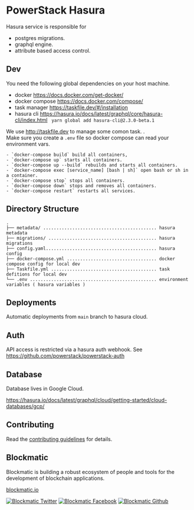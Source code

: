 # PowerStack Hasura

Hasura service is responsible for 

- postgres migrations.
- graphql engine.
- attribute based access control.

## Dev

You need the following global dependencies on your host machine.

- docker https://docs.docker.com/get-docker/
- docker compose https://docs.docker.com/compose/
- task manager https://taskfile.dev/#/installation
- hasura cli https://hasura.io/docs/latest/graphql/core/hasura-cli/index.html
  ` yarn global add hasura-cli@2.3.0-beta.1`

We use http://taskfile.dev to manage some comon task.  .  
Make sure you create a `.env` file so docker compose can read your environment vars.

```
- `docker-compose build` build all containers,
- `docker-compose up` starts all containers.
- `docker-compose up --build` rebuilds and starts all containers.
- `docker-compose exec [service_name] [bash | sh]` open bash or sh in a container.
- `docker-compose stop` stops all containers.
- `docker-compose down` stops and removes all containers.
- `docker-compose restart` restarts all services.
```

## Directory Structure

```
.
├── metadata/ ........................................... hasura metadata
├── migrations/ ......................................... hasura migrations
├── config.yaml.......................................... hasura config
├── docker-compose.yml .................................. docker compose config for local dev
├── Taskfile.yml ........................................ task defitions for local dev
└── .env ................................................ environment variables ( hasura variables )
```

## Deployments

Automatic deployments from `main` branch to hasura cloud.

## Auth

API access is restricted via a hasura auth webhook. See https://github.com/powerstack/powerstack-auth

## Database

Database lives in Google Cloud.

https://hasura.io/docs/latest/graphql/cloud/getting-started/cloud-databases/gcp/


## Contributing

Read the [contributing guidelines](https://developers.blockmatic.io) for details.

## Blockmatic

Blockmatic is building a robust ecosystem of people and tools for the development of blockchain applications.

[blockmatic.io](https://blockmatic.io)

<!-- Please don't remove this: Grab your social icons from https://github.com/carlsednaoui/gitsocial -->

<!-- display the social media buttons in your README -->

[![Blockmatic Twitter][1.1]][1]
[![Blockmatic Facebook][2.1]][2]
[![Blockmatic Github][3.1]][3]

<!-- links to social media icons -->
<!-- no need to change these -->

<!-- icons with padding -->

[1.1]: http://i.imgur.com/tXSoThF.png 'twitter icon with padding'
[2.1]: http://i.imgur.com/P3YfQoD.png 'facebook icon with padding'
[3.1]: http://i.imgur.com/0o48UoR.png 'github icon with padding'

<!-- icons without padding -->

[1.2]: http://i.imgur.com/wWzX9uB.png 'twitter icon without padding'
[2.2]: http://i.imgur.com/fep1WsG.png 'facebook icon without padding'
[3.2]: http://i.imgur.com/9I6NRUm.png 'github icon without padding'

<!-- links to your social media accounts -->
<!-- update these accordingly -->

[1]: http://www.twitter.com/blockmatic_io
[2]: http://fb.me/blockmatic.io
[3]: http://www.github.com/blockmatic

<!-- Please don't remove this: Grab your social icons from https://github.com/carlsednaoui/gitsocial -->

